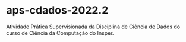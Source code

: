 # aps-cdados-2022.2
Atividade Prática Supervisionada da Disciplina de Ciência de Dados do curso de Ciência da Computação do Insper.
